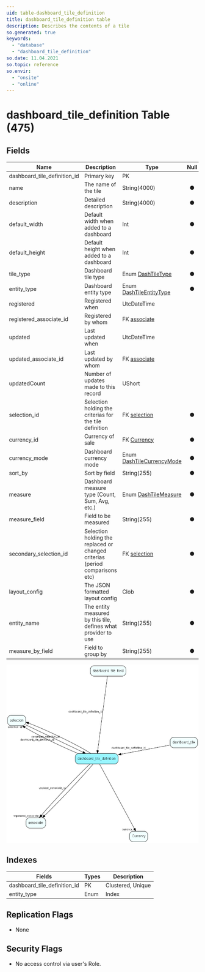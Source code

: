 ```yaml
---
uid: table-dashboard_tile_definition
title: dashboard_tile_definition table
description: Describes the contents of a tile
so.generated: true
keywords:
  - "database"
  - "dashboard_tile_definition"
so.date: 11.04.2021
so.topic: reference
so.envir:
  - "onsite"
  - "online"
---
```


# dashboard\_tile\_definition Table (475)

## Fields

| Name | Description | Type | Null |
|------|-------------|------|:----:|
|dashboard\_tile\_definition\_id|Primary key|PK| |
|name|The name of the tile|String(4000)|&#x25CF;|
|description|Detailed description|String(4000)|&#x25CF;|
|default\_width|Default width when added to a dashboard|Int|&#x25CF;|
|default\_height|Default height when added to a dashboard|Int|&#x25CF;|
|tile\_type|Dashboard tile type|Enum [DashTileType](enums/dashtiletype.md)|&#x25CF;|
|entity\_type|Dashboard entity type|Enum [DashTileEntityType](enums/dashtileentitytype.md)|&#x25CF;|
|registered|Registered when|UtcDateTime| |
|registered\_associate\_id|Registered by whom|FK [associate](associate.md)| |
|updated|Last updated when|UtcDateTime| |
|updated\_associate\_id|Last updated by whom|FK [associate](associate.md)| |
|updatedCount|Number of updates made to this record|UShort| |
|selection\_id|Selection holding the criterias for the tile definition|FK [selection](selection.md)|&#x25CF;|
|currency\_id|Currency of sale|FK [Currency](currency.md)|&#x25CF;|
|currency\_mode|Dashboard currency mode|Enum [DashTileCurrencyMode](enums/dashtilecurrencymode.md)|&#x25CF;|
|sort\_by|Sort by field|String(255)|&#x25CF;|
|measure|Dashboard measure type (Count, Sum, Avg, etc.)|Enum [DashTileMeasure](enums/dashtilemeasure.md)|&#x25CF;|
|measure\_field|Field to be measured|String(255)|&#x25CF;|
|secondary\_selection\_id|Selection holding the replaced or changed criterias (period comparisons etc)|FK [selection](selection.md)|&#x25CF;|
|layout\_config|The JSON formatted layout config|Clob|&#x25CF;|
|entity\_name|The entity measured by this tile, defines what provider to use|String(255)|&#x25CF;|
|measure\_by\_field|Field to group by|String(255)|&#x25CF;|


![dashboard_tile_definition table relationship diagram](./media/dashboard_tile_definition.png)

## Indexes

| Fields | Types | Description |
|--------|-------|-------------|
|dashboard\_tile\_definition\_id |PK |Clustered, Unique |
|entity\_type |Enum |Index |

## Replication Flags

* None

## Security Flags

* No access control via user's Role.

